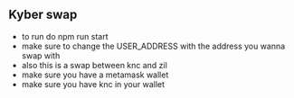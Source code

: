 ## Kyber swap 
  - to run do npm run start
  - make sure to change the USER_ADDRESS with the address you wanna swap with 
  - also this is a swap between knc and zil
  - make sure you have a metamask wallet 
  - make sure you have knc in your wallet 


